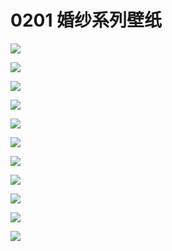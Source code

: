 # 0201 婚纱系列壁纸

![](../../.gitbook/assets/婚纱系列-博士.PNG)

![](../../.gitbook/assets/婚纱系列-布洛妮娅.PNG)

![](../../.gitbook/assets/婚纱系列-德丽莎.PNG)

![](../../.gitbook/assets/婚纱系列-黑希儿.PNG)

![](../../.gitbook/assets/婚纱系列-辉火.PNG)

![](../../.gitbook/assets/婚纱系列-姬子.PNG)

![](../../.gitbook/assets/婚纱系列-灵依娘.PNG)

![](../../.gitbook/assets/婚纱系列-塞西莉亚.PNG)

![](../../.gitbook/assets/婚纱系列-希儿.PNG)

![](../../.gitbook/assets/婚纱系列-芽衣.PNG)

![](../../.gitbook/assets/婚纱系列-芽衣巴利尔夜天.png)
